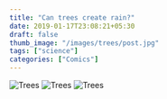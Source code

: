 ```yaml
---
title: "Can trees create rain?"
date: 2019-01-17T23:08:21+05:30
draft: false
thumb_image: "/images/trees/post.jpg"
tags: ["science"]
categories: ["Comics"]
---
```


![Trees](/images/trees/Page_1.jpg)
![Trees](/images/trees/Page_2.jpg)
![Trees](/images/trees/Page_3.jpg)